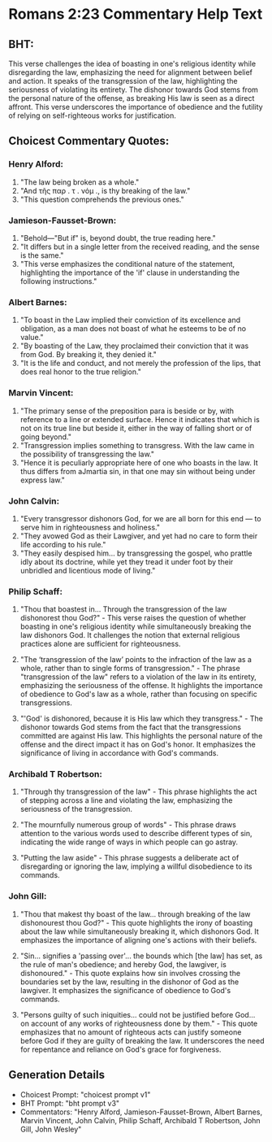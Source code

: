 # Romans 2:23 Commentary Help Text

## BHT:
This verse challenges the idea of boasting in one's religious identity while disregarding the law, emphasizing the need for alignment between belief and action. It speaks of the transgression of the law, highlighting the seriousness of violating its entirety. The dishonor towards God stems from the personal nature of the offense, as breaking His law is seen as a direct affront. This verse underscores the importance of obedience and the futility of relying on self-righteous works for justification.

## Choicest Commentary Quotes:
### Henry Alford:
1. "The law being broken as a whole."
2. "And τῆς παρ . τ . νόμ ., is thy breaking of the law."
3. "This question comprehends the previous ones."

### Jamieson-Fausset-Brown:
1. "Behold—"But if" is, beyond doubt, the true reading here." 
2. "It differs but in a single letter from the received reading, and the sense is the same."
3. "This verse emphasizes the conditional nature of the statement, highlighting the importance of the 'if' clause in understanding the following instructions."

### Albert Barnes:
1. "To boast in the Law implied their conviction of its excellence and obligation, as a man does not boast of what he esteems to be of no value."
2. "By boasting of the Law, they proclaimed their conviction that it was from God. By breaking it, they denied it."
3. "It is the life and conduct, and not merely the profession of the lips, that does real honor to the true religion."

### Marvin Vincent:
1. "The primary sense of the preposition para is beside or by, with reference to a line or extended surface. Hence it indicates that which is not on its true line but beside it, either in the way of falling short or of going beyond."
2. "Transgression implies something to transgress. With the law came in the possibility of transgressing the law."
3. "Hence it is peculiarly appropriate here of one who boasts in the law. It thus differs from aJmartia sin, in that one may sin without being under express law."

### John Calvin:
1. "Every transgressor dishonors God, for we are all born for this end — to serve him in righteousness and holiness."
2. "They avowed God as their Lawgiver, and yet had no care to form their life according to his rule."
3. "They easily despised him... by transgressing the gospel, who prattle idly about its doctrine, while yet they tread it under foot by their unbridled and licentious mode of living."

### Philip Schaff:
1. "Thou that boastest in... Through the transgression of the law dishonorest thou God?" - This verse raises the question of whether boasting in one's religious identity while simultaneously breaking the law dishonors God. It challenges the notion that external religious practices alone are sufficient for righteousness.

2. "The ‘transgression of the law’ points to the infraction of the law as a whole, rather than to single forms of transgression." - The phrase "transgression of the law" refers to a violation of the law in its entirety, emphasizing the seriousness of the offense. It highlights the importance of obedience to God's law as a whole, rather than focusing on specific transgressions.

3. "'God' is dishonored, because it is His law which they transgress." - The dishonor towards God stems from the fact that the transgressions committed are against His law. This highlights the personal nature of the offense and the direct impact it has on God's honor. It emphasizes the significance of living in accordance with God's commands.

### Archibald T Robertson:
1. "Through thy transgression of the law" - This phrase highlights the act of stepping across a line and violating the law, emphasizing the seriousness of the transgression.

2. "The mournfully numerous group of words" - This phrase draws attention to the various words used to describe different types of sin, indicating the wide range of ways in which people can go astray.

3. "Putting the law aside" - This phrase suggests a deliberate act of disregarding or ignoring the law, implying a willful disobedience to its commands.

### John Gill:
1. "Thou that makest thy boast of the law... through breaking of the law dishonourest thou God?" - This quote highlights the irony of boasting about the law while simultaneously breaking it, which dishonors God. It emphasizes the importance of aligning one's actions with their beliefs.

2. "Sin... signifies a 'passing over'... the bounds which [the law] has set, as the rule of man's obedience; and hereby God, the lawgiver, is dishonoured." - This quote explains how sin involves crossing the boundaries set by the law, resulting in the dishonor of God as the lawgiver. It emphasizes the significance of obedience to God's commands.

3. "Persons guilty of such iniquities... could not be justified before God... on account of any works of righteousness done by them." - This quote emphasizes that no amount of righteous acts can justify someone before God if they are guilty of breaking the law. It underscores the need for repentance and reliance on God's grace for forgiveness.


## Generation Details
- Choicest Prompt: "choicest prompt v1"
- BHT Prompt: "bht prompt v3"
- Commentators: "Henry Alford, Jamieson-Fausset-Brown, Albert Barnes, Marvin Vincent, John Calvin, Philip Schaff, Archibald T Robertson, John Gill, John Wesley"
